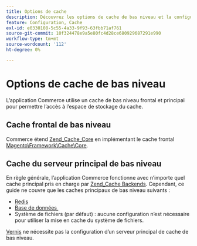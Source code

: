 ```yaml
---
title: Options de cache
description: Découvrez les options de cache de bas niveau et la configuration du stockage dans Adobe Commerce. Découvrez la configuration frontale, principale et de stockage pour Redis et les bases de données.
feature: Configuration, Cache
exl-id: e0330108-5c55-4a33-9f93-63fbb71af761
source-git-commit: 10f324478e9a5e80fc4d28ce680929687291e990
workflow-type: tm+mt
source-wordcount: '112'
ht-degree: 0%

---
```


# Options de cache de bas niveau

L’application Commerce utilise un cache de bas niveau frontal et principal pour permettre l’accès à l’espace de stockage du cache.

## Cache frontal de bas niveau

Commerce étend [Zend_Cache_Core](https://framework.zend.com/manual/1.12/en/zend.cache.frontends.html) en implémentant le cache frontal [Magento\Framework\Cache\Core](https://github.com/magento/magento2/blob/2.4/lib/internal/Magento/Framework/Cache/Core.php).

## Cache du serveur principal de bas niveau

En règle générale, l’application Commerce fonctionne avec n’importe quel cache principal pris en charge par [Zend_Cache Backends](https://framework.zend.com/manual/1.12/en/zend.cache.backends.html). Cependant, ce guide ne couvre que les caches principaux de bas niveau suivants :

- [Redis](config-redis.md)
- [&#x200B; Base de données &#x200B;](https://developer.adobe.com/commerce/php/development/cache/partial/database-caching/)
- Système de fichiers (par défaut) : aucune configuration n’est nécessaire pour utiliser la mise en cache du système de fichiers.

[Vernis](config-varnish.md) ne nécessite pas la configuration d’un serveur principal de cache de bas niveau.
